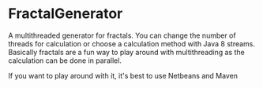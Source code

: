 FractalGenerator
================

A multithreaded generator for fractals.
You can change the number of threads for calculation or choose a calculation
 method with Java 8 streams.
Basically fractals are a fun way to play around with multithreading as the calculation can be done in parallel.

If you want to play around with it, it's best to use Netbeans and Maven

